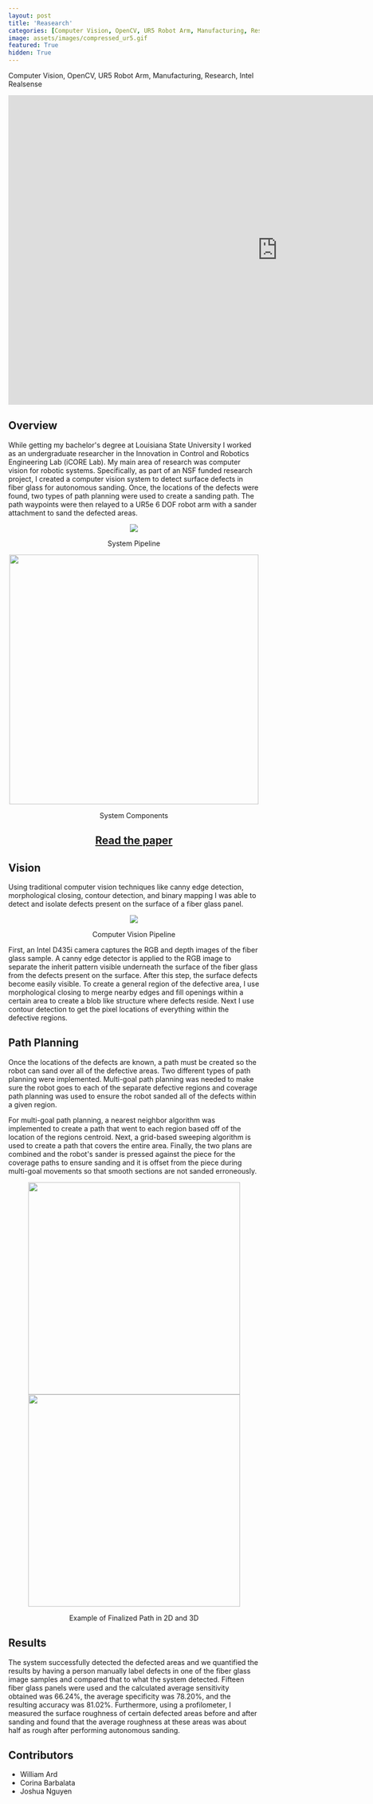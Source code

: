 ```yaml
---
layout: post
title: 'Reasearch'
categories: [Computer Vision, OpenCV, UR5 Robot Arm, Manufacturing, Research, Intel Realsense]
image: assets/images/compressed_ur5.gif
featured: True
hidden: True
---
```


Computer Vision, OpenCV, UR5 Robot Arm, Manufacturing, Research, Intel Realsense

<div align="center"><iframe width="1080" height="620" src="https://www.youtube.com/embed/gyQQtJ2jm6k" title="robotic_sanding" frameborder="0" allow="accelerometer; autoplay; clipboard-write; encrypted-media; gyroscope; picture-in-picture" allowfullscreen></iframe></div>

## Overview
While getting my bachelor's degree at Louisiana State University I worked as an undergraduate researcher
in the Innovation in Control and Robotics Engineering Lab (iCORE Lab). My main area of research was
computer vision for robotic systems. Specifically, as part of an NSF funded research project, I
created a computer vision system to detect surface defects in fiber glass for autonomous sanding.
Once, the locations of the defects were found, two types of path planning were used to create a sanding
path. The path waypoints were then relayed to a UR5e 6 DOF robot arm with a sander attachment to 
sand the defected areas.

<p align = "center"><img src = "https://user-images.githubusercontent.com/46512429/208994781-0e1e5a9e-4540-45f4-ad3e-13374b4bca35.png"  ></p>
<p align = "center">System Pipeline</p>
    
<p align = "center"><img src = "https://user-images.githubusercontent.com/46512429/208988986-65a70827-1d47-4bcf-aab6-9a6e2c07246c.png"  width="500"></p>
<p align = "center">System Components</p>

<!-- <div align="center"><h2> <a href="https://github.com/oubrejames/physics-simulator">View it on Github</a></h2></div> -->
<div align="center"><h2> <a href="https://doi.org/10.1016/j.ifacol.2022.07.620">Read the paper</a></h2></div>

## Vision
Using traditional computer vision techniques like canny edge detection, morphological closing, 
contour detection, and binary mapping I was able to detect and isolate defects present on the surface
of a fiber glass panel.

<p align = "center"><img src = "https://user-images.githubusercontent.com/46512429/208990411-230117af-4a57-4276-bc6e-0b72b197a123.png"  ></p>
<p align = "center">Computer Vision Pipeline</p>

First, an Intel D435i camera captures the RGB and depth images of the fiber glass sample. A canny 
edge detector is applied to the RGB image to separate the inherit pattern visible underneath the 
surface of the fiber glass from the defects present on the surface. After this step, the surface 
defects become easily visible. To create a general region of the defective area, I use morphological
closing to merge nearby edges and fill openings within a certain area to create a blob like structure
where defects reside. Next I use contour detection to get the pixel locations of everything within
the defective regions.

## Path Planning
Once the locations of the defects are known, a path must be created so the robot can sand over all
of the defective areas. Two different types of path planning were implemented. Multi-goal path planning
was needed to make sure the robot goes to each of the separate defective regions and coverage path
planning was used to ensure the robot sanded all of the defects within a given region.

For multi-goal path planning, a nearest neighbor algorithm was implemented to create a path that 
went to each region based off of the location of the regions centroid. Next, a grid-based sweeping 
algorithm is used to create a path that covers the entire area. Finally, the two plans are combined
and the robot's sander is pressed against the piece for the coverage paths to ensure sanding and it 
is offset from the piece during multi-goal movements so that smooth sections are not sanded erroneously.

<p align = "center"><img src="https://user-images.githubusercontent.com/46512429/208995195-854b8fea-4304-4bf5-8cb5-7975b003edc2.png" height="425" width="425"/> <img src="https://user-images.githubusercontent.com/46512429/208995475-84289c70-9f8f-4b67-a78f-b1ce5674cb63.png" height="425" width="425"/> </p>

<p align = "center">Example of Finalized Path in 2D and 3D</p>

## Results
The system successfully detected the defected areas and we quantified the results by having a person
manually label defects in one of the fiber glass image samples and compared that to what the system
detected. Fifteen fiber glass panels were used and the calculated average sensitivity obtained was 
66.24%, the average specificity was 78.20%, and the resulting accuracy was 81.02%. Furthermore, 
using a profilometer, I measured the surface roughness of certain defected areas before and after 
sanding and found that the average roughness at these areas was about half as rough after performing
autonomous sanding.

## Contributors 
* William Ard
* Corina Barbalata
* Joshua Nguyen 
